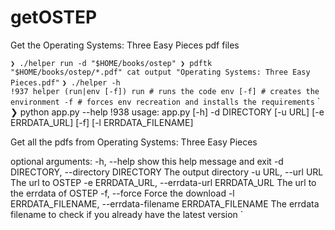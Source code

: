 # getOSTEP
Get the Operating Systems: Three Easy Pieces pdf files

`
❯ ./helper run -d "$HOME/books/ostep"
❯ pdftk "$HOME/books/ostep/*.pdf" cat output "Operating Systems: Three Easy Pieces.pdf"
`
`
❯ ./helper -h                                                                                                     !937
helper (run|env [-f])
  run # runs the code
  env [-f] # creates the environment
    -f # forces env recreation and installs the requirements
`
`
❯ python app.py --help                                                                                            !938
usage: app.py [-h] -d DIRECTORY [-u URL] [-e ERRDATA_URL] [-f]
              [-l ERRDATA_FILENAME]

Get all the pdfs from Operating Systems: Three Easy Pieces

optional arguments:
  -h, --help            show this help message and exit
  -d DIRECTORY, --directory DIRECTORY
                        The output directory
  -u URL, --url URL     The url to OSTEP
  -e ERRDATA_URL, --errdata-url ERRDATA_URL
                        The url to the errdata of OSTEP
  -f, --force           Force the download
  -l ERRDATA_FILENAME, --errdata-filename ERRDATA_FILENAME
                        The errdata filename to check if you already have the
                        latest version
`
